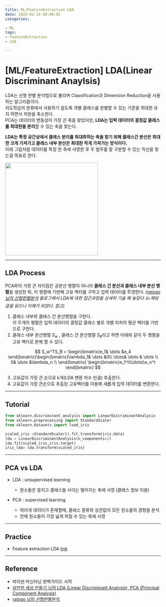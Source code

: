 ```yaml
---
title: ML/FeatureExtraction LDA
date: 2022-01-14 00:00:01
categories:

- ML
tags:
- FeatureExtraction
- LDA

---
```


# [ML/FeatureExtraction] LDA(Linear Discriminant Anaylsis)
LDA는 선형 판별 분석법으로 불리며 Classification과 Dimension Reduction을 사용하는 알고리즘이다.<Br>지도학습의 분류에서 사용하기 쉽도록 개별 클래스를 분별할 수 있는 기준을 최대한 유지 하면서 차원을 축소한다.<br>PCA는 데이터의 변동성이 가장 큰 축을 찾았지만, **LDA는 입력 데이터의 결정값 클래스를 최대한을 분리**할 수 있는 축을 찾는다.

**LDA는 특정 공간상에서 클래스 분리를 최대화하는 축을 찾기 위해 클래스간 분산은 최대한 크게 가져가고 클래스 내부 분산은 최대한 작게 가져가는 방식이다.**<Br> 아래 그림처럼 데이터를 특정 한 축에 사영한 후 두 범주를 잘 구분할 수 있는 직선을 찾는걸 목표로 한다.


<img src='https://drive.google.com/uc?export=download&id=1JFJ4VZbV7GLmsxdIaF26PYBUeyZfPrNS' width = 300>

---

## LDA Process
PCA와의 가장 큰 차이점은 공분산 행렬이 아니라 **클래스 간 분산과 클래스 내부 분산 행렬**을 생성한 뒤,  이 행렬에 기반해 고유 벡터를 구하고 입력 데이터를 투영한다. *([ratsgo 님의 선형판별분석](https://ratsgo.github.io/machine%20learning/2017/03/21/LDA/) 블로그에서 LDA에 대한 접근과정을 상세히 기술 해 놓았다 👍 해당 글을 읽으니 이해가 되었다. 참고)*

1. 클래스 내부와 클래스 간 분산행렬을 구한다. <br>이 두개의 행렬은 입력 데이터의 결정값 클래스 별로 개별 피처의 평균 벡터를 기반으로 구한다. 
2. 클래스 내부 분산행렬 $S_w$ , 클래스 간 분산행렬 $S_B$라고 하면 아래와 같이 두 행렬을 고유 벡터로 분해 할 수 있다. 

$$
S_w^TS_B = \begin{bmatrix}e_1& \dots &e_4 
\end{bmatrix}\begin{bmatrix}\lambda_1& \dots &0\\
\dots& \dots & \dots \\
0& \dots &\lambda_n \\ \end{bmatrix}
\begin{bmatrix}e_1^t\\\dots\\e_n^t \end{bmatrix}
$$

3. 고유값이 가장 큰 순으로 k개(LDA 변환 차수 만큼) 추출한다.
4. 고유값이 가장 큰순으로 추출된 고유벡터를 이용해 새롭게 입력 데이터를 변환한다.

---

## Tutorial

```python
from sklearn.discriminant_analysis import LinearDiscriminantAnalysis
from sklearn.preprocessing import StandardScaler
from sklearn.datasets import load_iris

scaled_iris =StandardScaler().fit_transform(iris.data)
lda = LinearDiscriminantAnalysis(n_components=2)
lda.fit(scaled_iris,iris.target)
iris_lda= lda.transform(scaled_iris)
```

---

## PCA vs LDA
- LDA : unsupervised learning 
    - 원소들은 뭉치고 클래스들 사이는 멀어지는 축에 사영 (클래스 정보 이용)

- PCA : supervised learning
    - 여러개 데이터가 혼재할때, 클래스 종류와 상관없이 모든 원소들의 경향을 분석
    - 전체 원소들이 가장 넓게 퍼질 수 있는 축에 사영


---

##  Practice

- Feature extraction LDA [link](https://github.com/ominiv/Practice_ML/blob/master/Practice/Feature%20extraction.ipynb)

-----

## Reference

- 파이썬 머신러닝 완벽가이드 서적
- [살만한 세상 만들기 님의 LDA (Linear Discriminant Analysis), PCA (Principal Component Analysis)](https://klkl0.tistory.com/23)
- [ratsgo 님의 선형판별분석](https://ratsgo.github.io/machine%20learning/2017/03/21/LDA/)